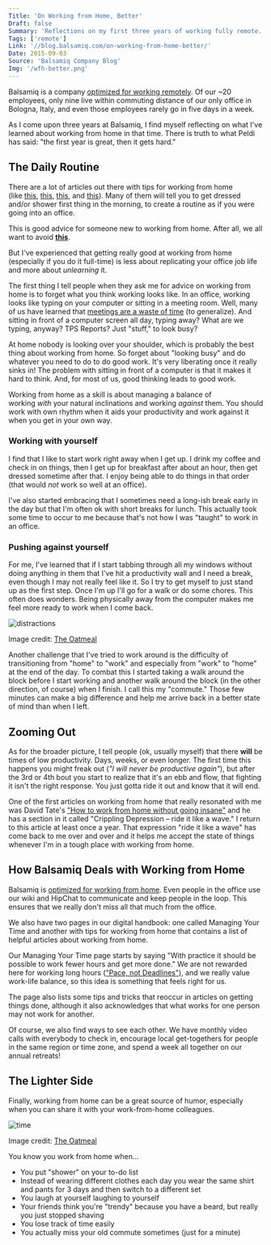 ```yaml
---
Title: 'On Working from Home, Better'
Draft: false
Summary: 'Reflections on my first three years of working fully remote. In order to succeed I had to forget what I thought that working looked like.'
Tags: ['remote']
Link: '//blog.balsamiq.com/on-working-from-home-better/'
Date: 2015-09-03
Source: 'Balsamiq Company Blog'
Img: '/wfh-better.png'
---
```


Balsamiq is a company [optimized for working remotely](https://blog.balsamiq.com/remote-work/). Of our ~20 employees, only nine live within commuting distance of our only office in Bologna, Italy, and even those employees rarely go in five days in a week.

As I come upon three years at Balsamiq, I find myself reflecting on what I've learned about working from home in that time. There is truth to what Peldi has said: "the first year is great, then it gets hard."

## The Daily Routine

There are a lot of articles out there with tips for working from home (like [this](https://mobileoffice.about.com/od/getmobilized/tp/mythsreality.htm), [this](https://www.forbes.com/sites/jacquelynsmith/2012/08/16/how-to-succeed-at-working-from-home/), [this](https://open.bufferapp.com/remote-work-tricks/), and [this](https://johnmichaelmorgan.com/how-to-overcome-the-challenges-of-working-from-home/)). Many of them will tell you to get dressed and/or shower first thing in the morning, to create a routine as if you were going into an office.

This is good advice for someone new to working from home. After all, we all want to avoid [**this**](https://s3.amazonaws.com/theoatmeal-img/comics/working_home/6.png).

But I've experienced that getting really good at working from home (especially if you do it full-time) is less about replicating your office job life and more about _unlearning_ it.

The first thing I tell people when they ask me for advice on working from home is to forget what you think working looks like. In an office, working looks like typing on your computer or sitting in a meeting room. Well, many of us have learned that [meetings are a waste of time](https://www.inc.com/chris-matyszczyk/here-s-proof-that-most-of-your-meetings-are-a-waste-of-time.html) (to generalize). And sitting in front of a computer screen all day, typing away? What are we typing, anyway? TPS Reports? Just "stuff," to look busy?

At home nobody is looking over your shoulder, which is probably the best thing about working from home. So forget about "looking busy" and do whatever you need to do to do good work. It's very liberating once it really sinks in! The problem with sitting in front of a computer is that it makes it hard to think. And, for most of us, good thinking leads to good work.

Working from home as a skill is about managing a balance of working _with_ your natural inclinations and working _against_ them. You should work with own rhythm when it aids your productivity and work against it when you get in your own way.

### Working with yourself

I find that I like to start work right away when I get up. I drink my coffee and check in on things, then I get up for breakfast after about an hour, then get dressed sometime after that. I enjoy being able to do things in that order (that would _not_ work so well at an office).

I've also started embracing that I sometimes need a long-ish break early in the day but that I'm often ok with short breaks for lunch. This actually took some time to occur to me because that's not how I was "taught" to work in an office.

### Pushing against yourself

For me, I've learned that if I start tabbing through all my windows without doing anything in them that I've hit a productivity wall and I need a break, even though I may not really feel like it. So I try to get myself to just stand up as the first step. Once I'm up I'll go for a walk or do some chores. This often does wonders. Being physically away from the computer makes me feel more ready to work when I come back.

![distractions](/wfh-better.png)

Image credit: [The Oatmeal](https://theoatmeal.com/comics/working_home)

Another challenge that I've tried to work around is the difficulty of transitioning from "home" to "work" and especially from "work" to "home" at the end of the day. To combat this I started taking a walk around the block before I start working and another walk around the block (in the other direction, of course) when I finish. I call this my "commute." Those few minutes can make a big difference and help me arrive back in a better state of mind than when I left.

## Zooming Out

As for the broader picture, I tell people (ok, usually myself) that there **will** be times of low productivity. Days, weeks, or even longer. The first time this happens you might freak out (_"I will never be productive again"_), but after the 3rd or 4th bout you start to realize that it's an ebb and flow, that fighting it isn't the right response. You just gotta ride it out and know that it will end.

One of the first articles on working from home that really resonated with me was David Tate's ["How to work from home without going insane"](https://blog.davidtate.org/2011/09/how-to-work-from-home-without-going-insane-purple-monkey-dishwasher/) and he has a section in it called "Crippling Depression – ride it like a wave." I return to this article at least once a year. That expression "ride it like a wave" has come back to me over and over and it helps me accept the state of things whenever I'm in a tough place with working from home.

## How Balsamiq Deals with Working from Home

Balsamiq is [optimized for working from home](https://blog.balsamiq.com/remote-work/). Even people in the office use our wiki and HipChat to communicate and keep people in the loop. This ensures that we really don't miss all that much from the office.

We also have two pages in our digital handbook: one called Managing Your Time and another with tips for working from home that contains a list of helpful articles about working from home.

Our Managing Your Time page starts by saying "With practice it should be possible to work fewer hours and get more done." We are not rewarded here for working long hours (["Pace, not Deadlines"](https://blog.balsamiq.com/pace/)), and we really value work-life balance, so this idea is something that feels right for us.

The page also lists some tips and tricks that reoccur in articles on getting things done, although it also acknowledges that what works for one person may not work for another.

Of course, we also find ways to see each other. We have monthly video calls with everybody to check in, encourage local get-togethers for people in the same region or time zone, and spend a week all together on our annual retreats!

## The Lighter Side

Finally, working from home can be a great source of humor, especially when you can share it with your work-from-home colleagues.

![time](/wfh-better2.png)

Image credit: [The Oatmeal](https://theoatmeal.com/comics/working_home)

You know you work from home when...

*   You put "shower" on your to-do list
*   Instead of wearing different clothes each day you wear the same shirt and pants for 3 days and then switch to a different set
*   You laugh at yourself laughing to yourself
*   Your friends think you're "trendy" because you have a beard, but really you just stopped shaving
*   You lose track of time easily
*   You actually miss your old commute sometimes (just for a minute)

